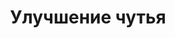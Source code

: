 ---
title: "Улучшение чутья"
slug: uluchshenie-chutya
layout: webinar-video
datetext: "среда, 23 марта"
timetext: 20:00 мск
video: "https://www.youtube.com/embed/Hk7RnpOxgeg?rel=0&autoplay=1"

---